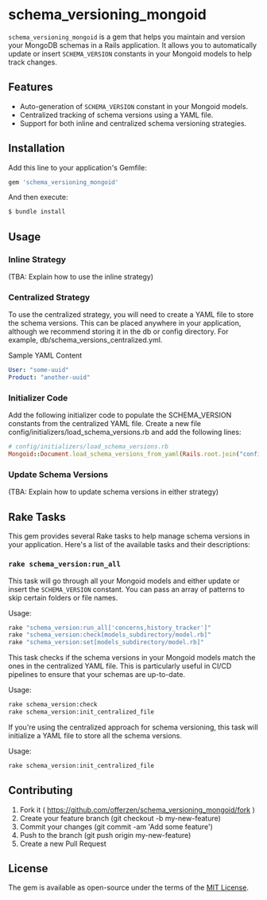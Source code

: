 # schema_versioning_mongoid

`schema_versioning_mongoid` is a gem that helps you maintain and version your MongoDB schemas in a Rails application. It allows you to automatically update or insert `SCHEMA_VERSION` constants in your Mongoid models to help track changes.

## Features

- Auto-generation of `SCHEMA_VERSION` constant in your Mongoid models.
- Centralized tracking of schema versions using a YAML file.
- Support for both inline and centralized schema versioning strategies.

## Installation

Add this line to your application's Gemfile:

```ruby
gem 'schema_versioning_mongoid'
```

And then execute:

```ruby
$ bundle install
```

## Usage
### Inline Strategy
(TBA: Explain how to use the inline strategy)

### Centralized Strategy
To use the centralized strategy, you will need to create a YAML file to store the schema versions. This can be placed anywhere in your application, although we recommend storing it in the db or config directory. For example, db/schema_versions_centralized.yml.

Sample YAML Content
```yaml
User: "some-uuid"
Product: "another-uuid"
```

### Initializer Code
Add the following initializer code to populate the SCHEMA_VERSION constants from the centralized YAML file. Create a new file config/initializers/load_schema_versions.rb and add the following lines:

```ruby
# config/initializers/load_schema_versions.rb
Mongoid::Document.load_schema_versions_from_yaml(Rails.root.join("config", "centralized_schema_versions.yml"))
```

### Update Schema Versions
(TBA: Explain how to update schema versions in either strategy)

## Rake Tasks

This gem provides several Rake tasks to help manage schema versions in your application. Here's a list of the available tasks and their descriptions:

### `rake schema_version:run_all`

This task will go through all your Mongoid models and either update or insert the `SCHEMA_VERSION` constant. You can pass an array of patterns to skip certain folders or file names.

Usage:

```bash
rake "schema_version:run_all['concerns,history_tracker']"
rake "schema_version:check[models_subdirectory/model.rb]"
rake "schema_version:set[models_subdirectory/model.rb]"
```

This task checks if the schema versions in your Mongoid models match the ones in the centralized YAML file. This is particularly useful in CI/CD pipelines to ensure that your schemas are up-to-date.

Usage:

```bash
rake schema_version:check
rake schema_version:init_centralized_file
```

If you're using the centralized approach for schema versioning, this task will initialize a YAML file to store all the schema versions.

Usage:

```bash
rake schema_version:init_centralized_file
```

## Contributing
1. Fork it ( https://github.com/offerzen/schema_versioning_mongoid/fork )
2. Create your feature branch (git checkout -b my-new-feature)
3. Commit your changes (git commit -am 'Add some feature')
4. Push to the branch (git push origin my-new-feature)
5. Create a new Pull Request

## License
The gem is available as open-source under the terms of the [MIT License](http://opensource.org/licenses/MIT).
